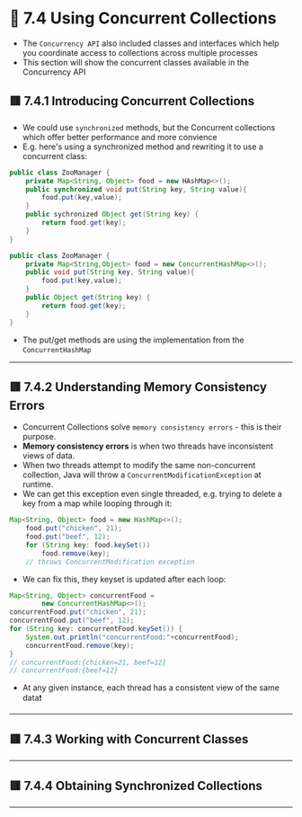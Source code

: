 <link href="../../styles.css" rel="stylesheet"></link>


# 🧠 7.4 Using Concurrent Collections
* The `Concurrency API` also included classes and interfaces which help you coordinate access to collections across multiple processes
* This section will show the concurrent classes available in the Concurrency API

## 🟥 7.4.1 Introducing Concurrent Collections
* We could use `synchronized` methods, but the Concurrent collections which offer better performance and more convience
* E.g. here's using a synchronized method and rewriting it to use a concurrent class:
```java
public class ZooManager {
    private Map<String, Object> food = new HAshMap<>();
    public synchronized void put(String key, String value){
        food.put(key,value);
    }
    public sychronized Object get(String key) {
        return food.get(key);
    }
}

public class ZooManager {
    private Map<String,Object> food = new ConcurrentHashMap<>();
    public void put(String key, String value){
        food.put(key,value);
    }
    public Object get(String key) {
        return food.get(key);
    }
}
```
* The put/get methods are using the implementation from the `ConcurrentHashMap`
<hr>

## 🟥 7.4.2 Understanding Memory Consistency Errors
* Concurrent Collections solve `memory consistency errors` - this is their purpose.
* **Memory consistency errors** is when two threads have inconsistent views of data.
* When two threads attempt to modify the same non-concurrent collection, Java will throw a `ConcurrentModificationException` at runtime.
* We can get this exception even single threaded, e.g. trying to delete a key from a map while looping through it:
```java
Map<String, Object> food = new HashMap<>();
    food.put("chicken", 21);
    food.put("beef", 12);
    for (String key: food.keySet())
        food.remove(key); 
    // throws ConcurrentModification exception
```

* We can fix this, they keyset is updated after each loop:
```java
Map<String, Object> concurrentFood = 
        new ConcurrentHashMap<>();
concurrentFood.put("chicken", 21);
concurrentFood.put("beef", 12);
for (String key: concurrentFood.keySet()) {
    System.out.println("concurrentFood:"+concurrentFood);		
    concurrentFood.remove(key);
}
// concurrentFood:{chicken=21, beef=12}
// concurrentFood:{beef=12}
```
* At any given instance, each thread has a consistent view of the same data❗

<hr>

## 🟥 7.4.3 Working with Concurrent Classes

<hr>

## 🟥 7.4.4 Obtaining Synchronized Collections

<hr>




